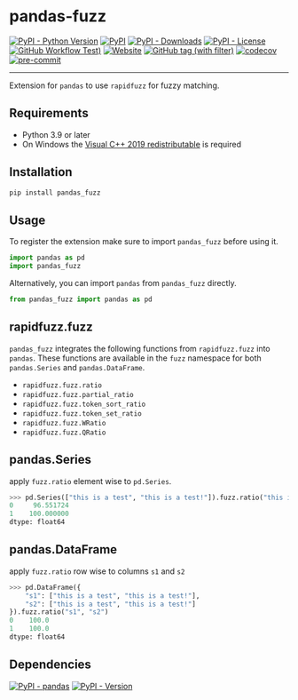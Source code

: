 # pandas-fuzz

[![PyPI - Python Version](https://img.shields.io/pypi/pyversions/pandas_fuzz)](https://pypi.org/project/pandas_fuzz/)
[![PyPI](https://img.shields.io/pypi/v/pandas_fuzz)](https://pypi.org/project/pandas_fuzz/)
[![PyPI - Downloads](https://img.shields.io/pypi/dm/pandas_fuzz)](https://pypi.org/project/pandas_fuzz/)
[![PyPI - License](https://img.shields.io/pypi/l/pandas_fuzz)](https://raw.githubusercontent.com/d-chris/pandas_fuzz/main/LICENSE)
[![GitHub Workflow Test)](https://img.shields.io/github/actions/workflow/status/d-chris/pandas_fuzz/pytest.yml?logo=github&label=pytest)](https://github.com/d-chris/pandas_fuzz/actions/workflows/pytest.yml)
[![Website](https://img.shields.io/website?url=https%3A%2F%2Fd-chris.github.io%2Fpandas_fuzz&up_message=pdoc&logo=github&label=documentation)](https://d-chris.github.io/pandas_fuzz)
[![GitHub tag (with filter)](https://img.shields.io/github/v/tag/d-chris/pandas_fuzz?logo=github&label=github)](https://github.com/d-chris/pandas_fuzz)
[![codecov](https://codecov.io/gh/d-chris/pandas_fuzz/graph/badge.svg?token=XLHILYJB00)](https://codecov.io/gh/d-chris/pandas_fuzz)
[![pre-commit](https://img.shields.io/badge/pre--commit-enabled-brightgreen?logo=pre-commit)](https://github.com/pre-commit/pre-commit)

---

Extension for `pandas` to use `rapidfuzz` for fuzzy matching.

## Requirements

- Python 3.9 or later
- On Windows the [Visual C++ 2019 redistributable](https://support.microsoft.com/en-us/help/2977003/the-latest-supported-visual-c-downloads) is required

## Installation

```bash
pip install pandas_fuzz
```

## Usage

To register the extension make sure to import `pandas_fuzz` before using it.

```python
import pandas as pd
import pandas_fuzz
```

Alternatively, you can import `pandas` from `pandas_fuzz` directly.

```python
from pandas_fuzz import pandas as pd
```

## rapidfuzz.fuzz

`pandas_fuzz` integrates the following functions from `rapidfuzz.fuzz` into `pandas`. These functions are available in the `fuzz` namespace for both `pandas.Series` and `pandas.DataFrame`.

- `rapidfuzz.fuzz.ratio`
- `rapidfuzz.fuzz.partial_ratio`
- `rapidfuzz.fuzz.token_sort_ratio`
- `rapidfuzz.fuzz.token_set_ratio`
- `rapidfuzz.fuzz.WRatio`
- `rapidfuzz.fuzz.QRatio`

## pandas.Series

apply `fuzz.ratio` element wise to `pd.Series`.

```python
>>> pd.Series(["this is a test", "this is a test!"]).fuzz.ratio("this is a test!")
0     96.551724
1    100.000000
dtype: float64
```

## pandas.DataFrame

apply `fuzz.ratio` row wise to columns `s1` and `s2`

```python
>>> pd.DataFrame({
    "s1": ["this is a test", "this is a test!"],
    "s2": ["this is a test", "this is a test!"]
}).fuzz.ratio("s1", "s2")
0    100.0
1    100.0
dtype: float64
```

## Dependencies
[![PyPI - pandas](https://img.shields.io/pypi/v/pandas?logo=pandas&logoColor=white&label=pandas)](https://pypi.org/project/pandas/)
[![PyPI - Version](https://img.shields.io/pypi/v/rapidfuzz?logo=pypi&logoColor=white&label=rapidfuzz)](https://pypi.org/project/rapidfuzz/)

